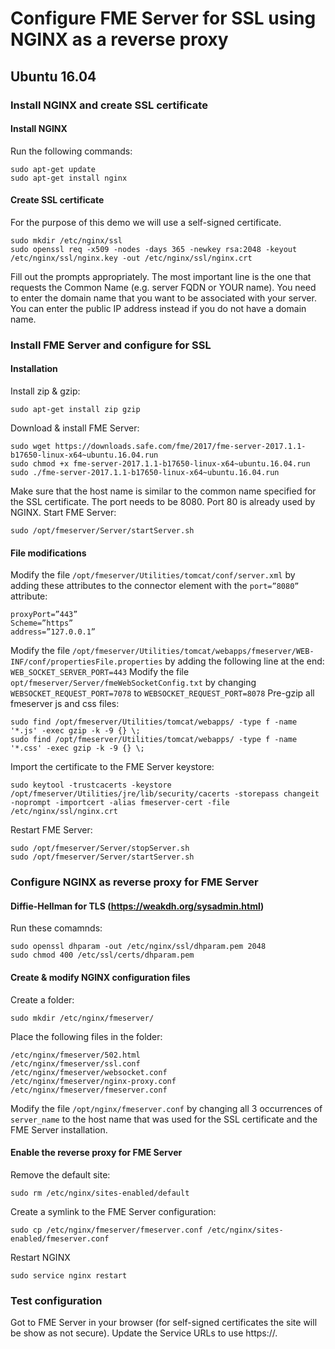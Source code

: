 # Configure FME Server for SSL using NGINX as a reverse proxy
## Ubuntu 16.04
### Install NGINX and create SSL certificate
#### Install NGINX
Run the following commands:
```
sudo apt-get update
sudo apt-get install nginx
```
#### Create SSL certificate
For the purpose of this demo we will use a self-signed certificate.
```
sudo mkdir /etc/nginx/ssl
sudo openssl req -x509 -nodes -days 365 -newkey rsa:2048 -keyout /etc/nginx/ssl/nginx.key -out /etc/nginx/ssl/nginx.crt
```
Fill out the prompts appropriately. The most important line is the one that requests the Common Name (e.g. server FQDN or YOUR name). You need to enter the domain name that you want to be associated with your server. You can enter the public IP address instead if you do not have a domain name.
### Install FME Server and configure for SSL
#### Installation
Install zip & gzip:
```
sudo apt-get install zip gzip
```
Download & install FME Server:
```
sudo wget https://downloads.safe.com/fme/2017/fme-server-2017.1.1-b17650-linux-x64~ubuntu.16.04.run
sudo chmod +x fme-server-2017.1.1-b17650-linux-x64~ubuntu.16.04.run
sudo ./fme-server-2017.1.1-b17650-linux-x64~ubuntu.16.04.run
```
Make sure that the host name is similar to the common name specified for the SSL certificate. The port needs to be 8080. Port 80 is already used by NGINX.
Start FME Server:
```
sudo /opt/fmeserver/Server/startServer.sh
```
#### File modifications
Modify the file `/opt/fmeserver/Utilities/tomcat/conf/server.xml` by adding these attributes to the connector element with the `port=”8080”` attribute:
```
proxyPort=”443”
Scheme=”https”
address=”127.0.0.1”
```
Modify the file `/opt/fmeserver/Utilities/tomcat/webapps/fmeserver/WEB-INF/conf/propertiesFile.properties` by adding the following line at the end: `WEB_SOCKET_SERVER_PORT=443`
Modify the file `opt/fmeserver/Server/fmeWebSocketConfig.txt` by changing `WEBSOCKET_REQUEST_PORT=7078` to `WEBSOCKET_REQUEST_PORT=8078`
Pre-gzip all fmeserver js and css files:
```
sudo find /opt/fmeserver/Utilities/tomcat/webapps/ -type f -name '*.js' -exec gzip -k -9 {} \;
sudo find /opt/fmeserver/Utilities/tomcat/webapps/ -type f -name '*.css' -exec gzip -k -9 {} \;
```
Import the certificate to the FME Server keystore:
```
sudo keytool -trustcacerts -keystore /opt/fmeserver/Utilities/jre/lib/security/cacerts -storepass changeit -noprompt -importcert -alias fmeserver-cert -file /etc/nginx/ssl/nginx.crt
```
Restart FME Server:
```
sudo /opt/fmeserver/Server/stopServer.sh
sudo /opt/fmeserver/Server/startServer.sh
```
### Configure NGINX as reverse proxy for FME Server
#### Diffie-Hellman for TLS (https://weakdh.org/sysadmin.html)
Run these comamnds:
```
sudo openssl dhparam -out /etc/nginx/ssl/dhparam.pem 2048
sudo chmod 400 /etc/ssl/certs/dhparam.pem
```
#### Create & modify NGINX configuration files
Create a folder:
```
sudo mkdir /etc/nginx/fmeserver/
```
Place the following files in the folder:
```
/etc/nginx/fmeserver/502.html
/etc/nginx/fmeserver/ssl.conf
/etc/nginx/fmeserver/websocket.conf
/etc/nginx/fmeserver/nginx-proxy.conf
/etc/nginx/fmeserver/fmeserver.conf
```
Modify the file `/opt/nginx/fmeserver.conf` by changing all 3 occurrences of `server_name` to the host name that was used for the SSL certificate and the FME Server installation.
#### Enable the reverse proxy for FME Server
Remove the default site:
```
sudo rm /etc/nginx/sites-enabled/default
```
Create a symlink to the FME Server configuration:
```
sudo cp /etc/nginx/fmeserver/fmeserver.conf /etc/nginx/sites-enabled/fmeserver.conf
```
Restart NGINX
```
sudo service nginx restart
```
### Test configuration
Got to FME Server in your browser (for self-signed certificates the site will be show as not secure). Update the Service URLs to use https://.
